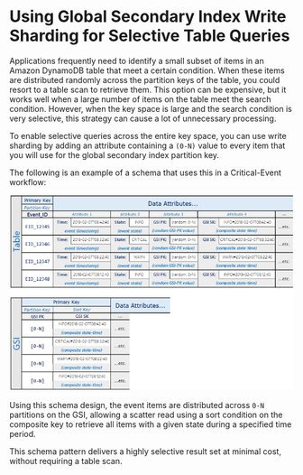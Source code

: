# Using Global Secondary Index Write Sharding for Selective Table Queries<a name="bp-indexes-gsi-sharding"></a>

Applications frequently need to identify a small subset of items in an Amazon DynamoDB table that meet a certain condition\. When these items are distributed randomly across the partition keys of the table, you could resort to a table scan to retrieve them\. This option can be expensive, but it works well when a large number of items on the table meet the search condition\. However, when the key space is large and the search condition is very selective, this strategy can cause a lot of unnecessary processing\.

To enable selective queries across the entire key space, you can use write sharding by adding an attribute containing a `(0-N)` value to every item that you will use for the global secondary index partition key\. 

The following is an example of a schema that uses this in a Critical\-Event workflow:

![\[Selective queries example.\]](./images/SelectiveTableQueries.png)

Using this schema design, the event items are distributed across `0-N` partitions on the GSI, allowing a scatter read using a sort condition on the composite key to retrieve all items with a given state during a specified time period\.

This schema pattern delivers a highly selective result set at minimal cost, without requiring a table scan\.